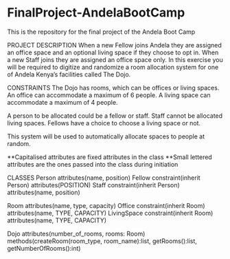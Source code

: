 # FinalProject-AndelaBootCamp
This is the repository for the final project of the Andela Boot Camp

PROJECT DESCRIPTION
When a new Fellow joins Andela they are assigned an office space and an optional living space if they choose to opt in. When a new Staff joins they are assigned an office space only. In this exercise you will be required to digitize and randomize a room allocation system for one of Andela Kenya’s facilities called The Dojo.

CONSTRAINTS
The Dojo has rooms, which can be offices or living spaces. An office can accommodate a maximum of 6 people. A living space can accommodate a maximum of 4 people.

A person to be allocated could be a fellow or staff. Staff cannot be allocated living spaces. Fellows have a choice to choose a living space or not.

This system will be used to automatically allocate spaces to people at random.

**Capitalised attributes are fixed attributes in the class
**Small lettered attributes are the ones passed into the class during initiation

CLASSES
Person attributes(name, position) 
Fellow constraint(inherit Person) attributes(POSITION) 
Staff constraint(inherit Person) attributes(name, position) 

Room attributes(name, type, capacity) 
Office constraint(inherit Room) attributes(name, TYPE, CAPACITY)
LivingSpace constraint(inherit Room) attributes(name, TYPE, CAPACITY)

Dojo attributes(number_of_rooms, rooms: Room) methods(createRoom(room_type, room_name):list, getRooms():list, getNumberOfRooms():int)





